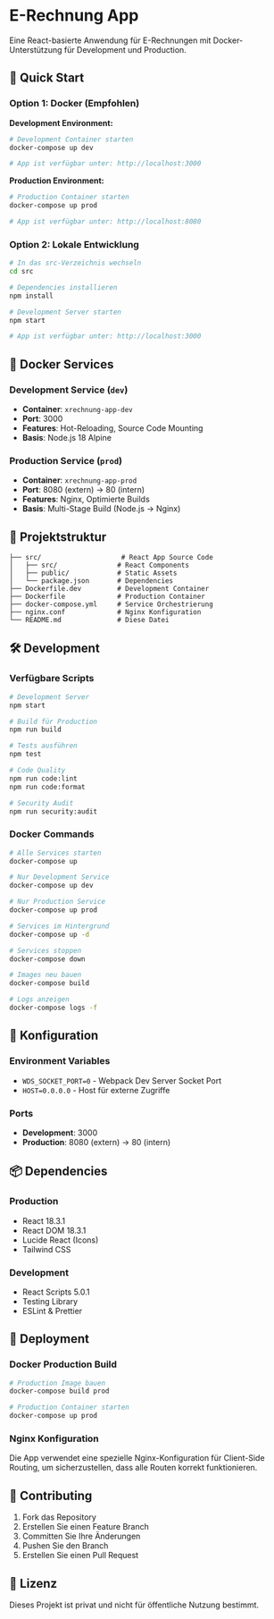# E-Rechnung App

Eine React-basierte Anwendung für E-Rechnungen mit Docker-Unterstützung für Development und Production.

## 🚀 Quick Start

### Option 1: Docker (Empfohlen)

**Development Environment:**
```bash
# Development Container starten
docker-compose up dev

# App ist verfügbar unter: http://localhost:3000
```

**Production Environment:**
```bash
# Production Container starten
docker-compose up prod

# App ist verfügbar unter: http://localhost:8080
```

### Option 2: Lokale Entwicklung

```bash
# In das src-Verzeichnis wechseln
cd src

# Dependencies installieren
npm install

# Development Server starten
npm start

# App ist verfügbar unter: http://localhost:3000
```

## 🐳 Docker Services

### Development Service (`dev`)
- **Container**: `xrechnung-app-dev`
- **Port**: 3000
- **Features**: Hot-Reloading, Source Code Mounting
- **Basis**: Node.js 18 Alpine

### Production Service (`prod`)
- **Container**: `xrechnung-app-prod`
- **Port**: 8080 (extern) → 80 (intern)
- **Features**: Nginx, Optimierte Builds
- **Basis**: Multi-Stage Build (Node.js → Nginx)

## 📁 Projektstruktur

```
├── src/                    # React App Source Code
│   ├── src/               # React Components
│   ├── public/            # Static Assets
│   └── package.json       # Dependencies
├── Dockerfile.dev         # Development Container
├── Dockerfile             # Production Container
├── docker-compose.yml     # Service Orchestrierung
├── nginx.conf             # Nginx Konfiguration
└── README.md              # Diese Datei
```

## 🛠️ Development

### Verfügbare Scripts

```bash
# Development Server
npm start

# Build für Production
npm run build

# Tests ausführen
npm test

# Code Quality
npm run code:lint
npm run code:format

# Security Audit
npm run security:audit
```

### Docker Commands

```bash
# Alle Services starten
docker-compose up

# Nur Development Service
docker-compose up dev

# Nur Production Service
docker-compose up prod

# Services im Hintergrund
docker-compose up -d

# Services stoppen
docker-compose down

# Images neu bauen
docker-compose build

# Logs anzeigen
docker-compose logs -f
```

## 🔧 Konfiguration

### Environment Variables

- `WDS_SOCKET_PORT=0` - Webpack Dev Server Socket Port
- `HOST=0.0.0.0` - Host für externe Zugriffe

### Ports

- **Development**: 3000
- **Production**: 8080 (extern) → 80 (intern)

## 📦 Dependencies

### Production
- React 18.3.1
- React DOM 18.3.1
- Lucide React (Icons)
- Tailwind CSS

### Development
- React Scripts 5.0.1
- Testing Library
- ESLint & Prettier

## 🚀 Deployment

### Docker Production Build

```bash
# Production Image bauen
docker-compose build prod

# Production Container starten
docker-compose up prod
```

### Nginx Konfiguration

Die App verwendet eine spezielle Nginx-Konfiguration für Client-Side Routing, um sicherzustellen, dass alle Routen korrekt funktionieren.

## 🤝 Contributing

1. Fork das Repository
2. Erstellen Sie einen Feature Branch
3. Committen Sie Ihre Änderungen
4. Pushen Sie den Branch
5. Erstellen Sie einen Pull Request

## 📄 Lizenz

Dieses Projekt ist privat und nicht für öffentliche Nutzung bestimmt.

